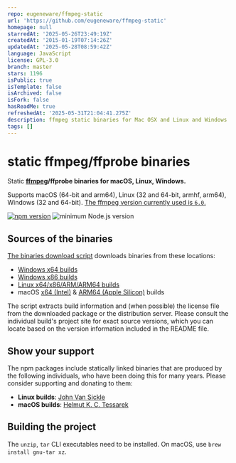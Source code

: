 ```yaml
---
repo: eugeneware/ffmpeg-static
url: 'https://github.com/eugeneware/ffmpeg-static'
homepage: null
starredAt: '2025-05-26T23:49:19Z'
createdAt: '2015-01-19T07:14:26Z'
updatedAt: '2025-05-28T08:59:42Z'
language: JavaScript
license: GPL-3.0
branch: master
stars: 1196
isPublic: true
isTemplate: false
isArchived: false
isFork: false
hasReadMe: true
refreshedAt: '2025-05-31T21:04:41.275Z'
description: ffmpeg static binaries for Mac OSX and Linux and Windows
tags: []
---
```


# static ffmpeg/ffprobe binaries

Static **[ffmpeg](https://ffmpeg.org)/ffprobe binaries for macOS, Linux, Windows.**

Supports macOS (64-bit and arm64), Linux (32 and 64-bit, armhf, arm64), Windows (32 and 64-bit). [The ffmpeg version currently used is `6.0`.](https://github.com/eugeneware/ffmpeg-static/releases/tag/b6.0)

[![npm version](https://img.shields.io/npm/v/ffmpeg-static.svg)](https://www.npmjs.com/package/ffmpeg-static)
![minimum Node.js version](https://img.shields.io/node/v/ffmpeg-static.svg)

## Sources of the binaries

[The binaries download script](download-binaries/index.sh) downloads binaries from these locations:

- [Windows x64 builds](https://www.gyan.dev/ffmpeg/builds/)
- [Windows x86 builds](https://github.com/sudo-nautilus/FFmpeg-Builds-Win32/)
- [Linux x64/x86/ARM/ARM64 builds](https://johnvansickle.com/ffmpeg/)
- macOS [x64 (Intel)](https://evermeet.cx/pub/ffmpeg/) & [ARM64 (Apple Silicon)](https://osxexperts.net/) builds

The script extracts build information and (when possible) the license file from the downloaded package or the distribution server. Please consult the individual build's project site for exact source versions, which you can locate based on the version information included in the README file.

## Show your support

The npm packages include statically linked binaries that are produced by the following individuals, who have been doing this for many years. Please consider supporting and donating to them:

- **Linux builds**: [John Van Sickle](https://www.johnvansickle.com/ffmpeg/)
- **macOS builds**: [Helmut K. C. Tessarek](https://evermeet.cx/ffmpeg/#donations)

## Building the project

The `unzip`, `tar` CLI executables need to be installed. On macOS, use `brew install gnu-tar xz`.
